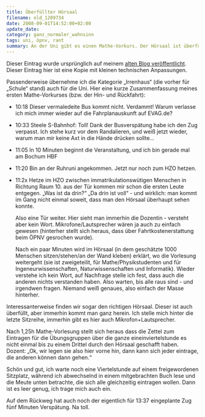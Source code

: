 ```yaml
---
title: Überfüllter Hörsaal
filename: old_1209734
date: 2008-09-01T14:52:00+02:00
update_date:
category: ganz_normaler_wahnsinn
tags: uni, öpnv, rant
summary: An der Uni gibt es einen Mathe-Vorkurs. Der Hörsaal ist überfüllt, man kommt nicht einma bis zum Hörsaal. 
---
```

Dieser Eintrag wurde ursprünglich auf meinem [alten Blog veröffentlicht](https://stu.blogger.de/stories/1209734/). Dieser Eintrag hier ist eine Kopie mit kleinen technischen Anpassungen.

Passenderweise übernehme ich die Kategorie „Irrenhaus“ (die vorher für „Schule“ stand) auch für die Uni.
Hier eine kurze Zusammenfassung meines ersten Mathe-Vorkurses (bzw. der Hin- und Rückfahrt):
- 10:18 Dieser vermaledeite Bus kommt nicht. Verdammt! Warum verlasse ich mich immer wieder auf die Fahrplanauskunft auf EVAG.de?
- 10:33 Steele S-Bahnhof: Toll! Dank der Busverspätung habe ich den Zug verpasst. Ich stehe kurz vor dem Randalieren, und weiß jetzt wieder, warum man mir keine Axt in die Hände drücken sollte…
- 11:05 In 10 Minuten beginnt die Veranstaltung, und ich bin gerade mal am Bochum HBF
- 11:20 Bin an der Ruhruni angekommen. Jetzt nur noch zum HZO hetzen.
- 11:2x Hetze im HZO zwischen immatrikulationswütigen Menschen in Richtung Raum 10. aus der Tür kommen mir schon die ersten Leute entgegen. „Was ist da drin?“ „Da drin ist voll“ - und wirklich: man kommt im Gang nicht einmal soweit, dass man den Hörsaal überhaupt sehen konnte.

  Also eine Tür weiter. Hier sieht man immerhin die Dozentin - versteht aber kein Wort. Mikrofone/Lautsprecher wären ja auch zu einfach gewesen (hinterher stellt sich heraus, dass über Fahrtkostenerstattung beim ÖPNV gesrochen wurde).

  Nach ein paar Minuten wird im Hörsaal (in dem geschätzte 1000 Menschen sitzen/stehen/an der Wand kleben) erklärt, wo die Vorlesung weitergeht (sie ist zweigeteilit, für Mathe/Physikstudenten und für Ingeneurwissenschaften, Naturwissenschaften und Informatik). Wieder verstehe ich kein Wort, auf Nachfrage stelle ich fest, dass auch die anderen nichts verstanden haben. Also warten, bis alle raus sind - und irgendwen fragen. Niemand weiß genaues, also einfach der Masse hinterher.

Interessanterweise finden wir sogar den richtigen Hörsaal. Dieser ist auch überfüllt, aber immerhin kommt man ganz herein. Ich stelle mich hinter die letzte Sitzreihe, immerhin gibt es hier auch Mikrofon+Lautsprecher.

Nach 1,25h Mathe-Vorlesung stellt sich heraus dass die Zettel zum Eintragen für die Übungsgruppen über die ganze eineinviertelstunde es nicht einmal bis zu einem Drittel durch den Hörsaal geschafft haben. Dozent: „Ok, wir legen sie also hier vorne hin, dann kann sich jeder eintrage, die anderen können dann gehen.“

Schön und gut, ich warte noch eine Viertelstunde auf einem freigewordenen Sitzplatz, während ich abwechselnd in einem mitgebrachten Buch lese und die Meute unten betrachte, die sich alle gleichzeitig eintragen wollen. Dann ist es leer genug, ich trage mich auch ein.

Auf dem Rückweg hat auch noch der eigentlich für 13:37 eingeplante Zug fünf Minuten Verspätung. Na toll.
